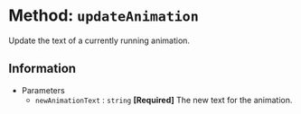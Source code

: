 # Method: `updateAnimation`

Update the text of a currently running animation.

## Information

-   Parameters
    -   `newAnimationText` : `string` **[Required]** The new text for the animation.
